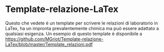 # Template-relazione-LaTex

Questo che vedete è un template per scrivere le relazioni di laboratorio in LaTex, ha un impronta prevalentemente chimica ma può essere adattato a qualsiasi esigenza.
Un esempio di questo template è disponibile a https://github.com/MGriot/Template-relazione-LaTex/blob/master/Template_relazioni.pdf
